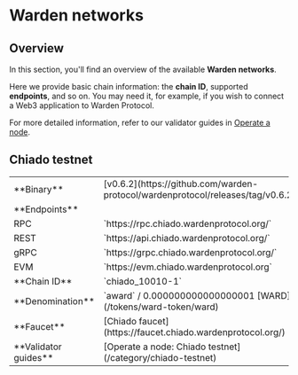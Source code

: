 ﻿---
sidebar_position: 7
---

# Warden networks

## Overview

In this section, you'll find an overview of the available **Warden networks**.

Here we provide basic chain information: the **chain ID**, supported **endpoints**, and so on. You may need it, for example, if you wish to connect a Web3 application to Warden Protocol.

For more detailed information, refer to our validator guides in [Operate a node](/operate-a-node/introduction).

## Chiado testnet

<table>
  <tr>
    <td>**Binary**</td>
    <td>[v0.6.2](https://github.com/warden-protocol/wardenprotocol/releases/tag/v0.6.2)</td>
  </tr>
  <tr>
    <td>**Endpoints**</td>
    <tr>
      <td>RPC</td>
      <td>`https://rpc.chiado.wardenprotocol.org/`</td>
    </tr>
    <tr>
      <td>REST</td>
      <td>`https://api.chiado.wardenprotocol.org/`</td>
    </tr>
    <tr>
      <td>gRPC</td>
      <td>`https://grpc.chiado.wardenprotocol.org/`</td>
    </tr>
    <tr>
      <td>EVM</td>
      <td>`https://evm.chiado.wardenprotocol.org`</td>
    </tr>
  </tr>
  <tr>
    <td>**Chain ID**</td>
    <td>`chiado_10010-1`</td>
  </tr>
  <tr>
    <td>**Denomination**</td>
    <td>`award` / 0.000000000000000001 [WARD](/tokens/ward-token/ward)</td>
  </tr>
  <tr>
    <td>**Faucet**</td>
    <td>[Chiado faucet](https://faucet.chiado.wardenprotocol.org/)</td>
  </tr>
  <tr>
    <td>**Validator guides**</td>
    <td>[Operate a node: Chiado testnet](/category/chiado-testnet)</td>
  </tr>
</table>
